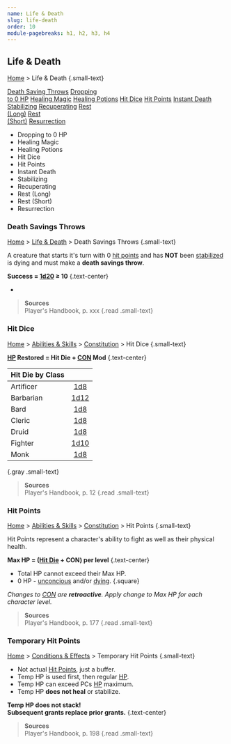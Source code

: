 ```yaml
---
name: Life & Death
slug: life-death
order: 10
module-pagebreaks: h1, h2, h3, h4
---
```

## Life & Death
[Home](home) > Life & Death {.small-text}

<div id="menu-container">
    <a href="death-savings-throws">Death Saving Throws</a>
    <a href="dropping-to-0-hp">Dropping<br/> to 0 HP</a>
    <a href="healing-magic">Healing Magic</a>
    <a href="healing-potions">Healing Potions</a>
    <a href="hit-dice">Hit Dice</a>
    <a href="hit-points">Hit Points</a>
    <a href="instant-death">Instant Death</a>
    <a href="stabilizing">Stabilizing</a>
    <a href="recuperating">Recuperating</a>
    <a href="rest-long">Rest<br/> (Long)</a>
    <a href="rest-short">Rest<br/> (Short)</a>
    <a href="resurrection">Resurrection</a>
</div>

- Dropping to 0 HP
- Healing Magic
- Healing Potions
- Hit Dice
- Hit Points
- Instant Death
- Stabilizing
- Recuperating
- Rest (Long)
- Rest (Short)
- Resurrection


### Death Savings Throws
[Home](home) > [Life & Death](life-death) > Death Savings Throws {.small-text}

A creature that starts it's turn with 0 [hit points](hit-points) and has **NOT** been [stabilized](stabilized) is dying and must make a **death savings throw**.

**Success = [1d20](/roll/1d20) ≥ 10** {.text-center}

-  




> **Sources** <br/>
> Player's Handbook, p. xxx
{.read .small-text}


### Hit Dice
[Home](home) > [Abilities & Skills](abilities-skills) > [Constitution](constitution) > Hit Dice {.small-text}

**[HP](hit-points) Restored = Hit Die + [CON](constitution) Mod** {.text-center}

| Hit Die by Class ||
|-----------|:---:|
| Artificer | [1d8](/roll/1d8)   | Paladin   | [1d10](/roll/1d10) |
| Barbarian | [1d12](/roll/1d12) | Ranger    | [1d10](/roll/1d10) |
| Bard      | [1d8](/roll/1d8)   | Rogue     | [1d8](/roll/1d8)   |
| Cleric    | [1d8](/roll/1d8)   | Sorcerer  | [1d6](/roll/1d6)   |
| Druid     | [1d8](/roll/1d8)   | Warlock   | [1d8](/roll/1d8)   |
| Fighter   | [1d10](/roll/1d10) | Wizard    | [1d6](/roll/1d6)   |
| Monk      | [1d8](/roll/1d8)   | - | - |
{.gray .small-text}

> **Sources** <br/>
> Player's Handbook, p. 12
{.read .small-text}



### Hit Points
[Home](home) > [Abilities & Skills](abilities-skills) > [Constitution](constitution) > Hit Points {.small-text}

Hit Points represent a character's ability to fight as well as their physical health.

**Max HP = ([Hit Die](hit-dice) + CON) per level** {.text-center}

- Total HP cannot exceed their Max HP.
- 0 HP - [unconcious](unconcious) and/or [dying](dying).
{.square}

*Changes to [CON](constitution) are **retroactive**. Apply change to Max HP for each character level.*

> **Sources** <br/>
> Player's Handbook, p. 177
{.read .small-text}

### Temporary Hit Points
 [Home](home) > [Conditions & Effects](conditions-effects) > Temporary Hit Points {.small-text}

- Not actual [Hit Points](hit-points), just a buffer.
- Temp HP is used first, then regular [HP](hit-points).
- Temp HP can exceed PCs [HP](hit-points) maximum.
- Temp HP **does not heal** or stabilize.

**Temp HP does not stack!<br/> Subsequent grants replace prior grants.** {.text-center}

> **Sources** <br/>
> Player's Handbook, p. 198
{.read .small-text}

